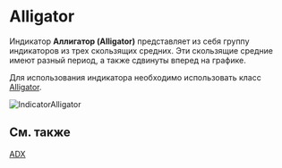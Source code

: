 # Alligator

Индикатор **Аллигатор (Alligator)** представляет из себя группу индикаторов из трех скользящих средних. Эти скользящие средние имеют разный период, а также сдвинуты вперед на графике. 

Для использования индикатора необходимо использовать класс [Alligator](../api/StockSharp.Algo.Indicators.Alligator.html). 

![IndicatorAlligator](~/images/IndicatorAlligator.png)

## См. также

[ADX](IndicatorAverageDirectionalIndex.md)
